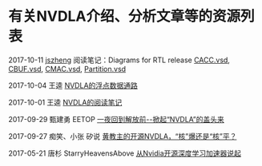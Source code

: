 # 有关NVDLA介绍、分析文章等的资源列表

2017-10-11 [jszheng](https://github.com/jszheng)
阅读笔记：Diagrams for RTL release
[CACC.vsd](code_reading/CACC.vsd),
[CBUF.vsd](code_reading/CBUF.vsd),
[CMAC.vsd](code_reading/CMAC.vsd),
[Partition.vsd](code_reading/Partition.vsd)


2017-10-04 王逵
[NVDLA的浮点数据通路](nvdla_report/NVDLA-floating-point-data-path.txt)

2017-10-01 王逵
[NVDLA的阅读笔记](nvdla_report/NVDLA-notes-by-wangkui.pdf)

2017-09-29 甄建勇 EETOP
[一夜回到解放前--掀起“NVDLA”的盖头来](https://mp.weixin.qq.com/s/XH_0m9Hm8cBW8Bco6VXbpw)

2017-09-27 痴笑、小张 矽说
[黄教主的开源NVDLA，“核”爆还是“核”平？](https://mp.weixin.qq.com/s/K3bRztfIO-PRh-XtrYPYGA)

2017-05-21 唐杉 StarryHeavensAbove
[从Nvidia开源深度学习加速器说起](https://zhuanlan.zhihu.com/p/27099907)

